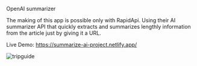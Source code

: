 OpenAI summarizer

The making of this app is possible only with RapidApi.
Using their AI summarizer API that quickly extracts and summarizes lengthly information from the article just by giving it a URL.

Live Demo: https://summarize-ai-project.netlify.app/

![tripguide](https://user-images.githubusercontent.com/91914423/233782073-68a10b5d-e134-400f-a89f-07ea89713b81.png)
